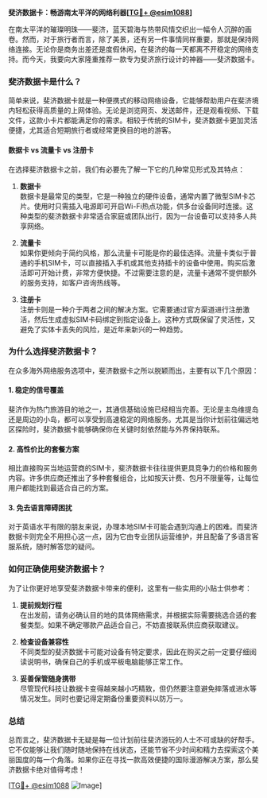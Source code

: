 **斐济数据卡：畅游南太平洋的网络利器[[TG💪+ @esim1088](https://t.me/s/esim1088)]**

在南太平洋的璀璨明珠——斐济，蓝天碧海与热带风情交织出一幅令人沉醉的画卷。然而，对于旅行者而言，除了美景，还有另一件事情同样重要，那就是保持网络连接。无论你是商务出差还是度假休闲，在斐济的每一天都离不开稳定的网络支持。而今天，我要向大家隆重推荐一款专为斐济旅行设计的神器——斐济数据卡。

### 斐济数据卡是什么？

简单来说，斐济数据卡就是一种便携式的移动网络设备，它能够帮助用户在斐济境内轻松获得高质量的上网体验。无论是浏览网页、发送邮件，还是观看视频、下载文件，这款小卡片都能满足你的需求。相较于传统的SIM卡，斐济数据卡更加灵活便捷，尤其适合短期旅行者或经常更换目的地的游客。

#### 数据卡 vs 流量卡 vs 注册卡

在选择斐济数据卡之前，我们有必要先了解一下它的几种常见形式及其特点：

1. **数据卡**  
   数据卡是最常见的类型，它是一种独立的硬件设备，通常内置了微型SIM卡芯片。使用时只需插入电源即可开启Wi-Fi热点功能，供多台设备同时连接。这种类型的斐济数据卡非常适合家庭或团队出行，因为一台设备可以支持多人共享网络。

2. **流量卡**  
   如果你更倾向于简约风格，那么流量卡可能是你的最佳选择。流量卡类似于普通的手机SIM卡，可以直接插入手机或其他支持插卡的设备中使用。购买后激活即可开始计费，非常方便快捷。不过需要注意的是，流量卡通常不提供额外的服务支持，如客户咨询热线等。

3. **注册卡**  
   注册卡则是一种介于两者之间的解决方案。它需要通过官方渠道进行注册激活，然后生成虚拟SIM卡码绑定到指定设备上。这种方式既保留了灵活性，又避免了实体卡丢失的风险，是近年来新兴的一种趋势。

### 为什么选择斐济数据卡？

在众多海外网络服务选项中，斐济数据卡之所以脱颖而出，主要有以下几个原因：

#### 1. 稳定的信号覆盖  
斐济作为热门旅游目的地之一，其通信基础设施已经相当完善。无论是主岛维提岛还是周边的小岛，都可以享受到高速稳定的网络服务。尤其是当你计划前往偏远地区探险时，斐济数据卡能够确保你在关键时刻依然能与外界保持联系。

#### 2. 高性价比的套餐方案  
相比直接购买当地运营商的SIM卡，斐济数据卡往往提供更具竞争力的价格和服务内容。许多供应商还推出了多种套餐组合，比如按天计费、包月不限量等，让每位用户都能找到最适合自己的方案。

#### 3. 免去语言障碍困扰  
对于英语水平有限的朋友来说，办理本地SIM卡可能会遇到沟通上的困难。而斐济数据卡则完全不用担心这一点，因为它由专业团队运营维护，并且配备了多语言客服系统，随时解答您的疑问。

### 如何正确使用斐济数据卡？

为了让你更好地享受斐济数据卡带来的便利，这里有一些实用的小贴士供参考：

1. **提前规划行程**  
   在出发前，请务必确认目的地的具体网络需求，并根据实际需要挑选合适的套餐类型。如果不确定哪款产品适合自己，不妨直接联系供应商获取建议。

2. **检查设备兼容性**  
   不同类型的斐济数据卡可能对设备有特定要求，因此在购买之前一定要仔细阅读说明书，确保自己的手机或平板电脑能够正常工作。

3. **妥善保管随身携带**  
   尽管现代科技让数据卡变得越来越小巧精致，但仍然要注意避免摔落或进水等情况发生。同时也要记得定期备份重要资料以防万一。

### 总结

总而言之，斐济数据卡无疑是每一位计划前往斐济游玩的人士不可或缺的好帮手。它不仅能够让我们随时随地保持在线状态，还能节省不少时间和精力去探索这个美丽国度的每一个角落。如果你正在寻找一款高效便捷的国际漫游解决方案，那么斐济数据卡绝对值得考虑！

[[TG💪+ @esim1088](https://t.me/s/esim1088) ![Image](https://i.postimg.cc/4NQfJmqS/Snipaste-2025-05-13-00-14-12.png)]